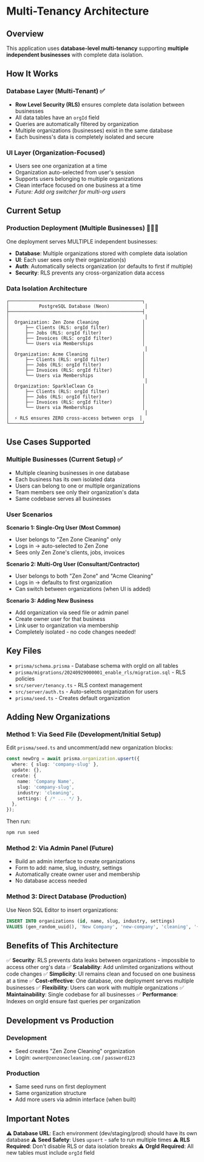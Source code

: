 # Multi-Tenancy Architecture

## Overview
This application uses **database-level multi-tenancy** supporting **multiple independent businesses** with complete data isolation.

## How It Works

### Database Layer (Multi-Tenant) ✅
- **Row Level Security (RLS)** ensures complete data isolation between businesses
- All data tables have an `orgId` field
- Queries are automatically filtered by organization
- Multiple organizations (businesses) exist in the same database
- Each business's data is completely isolated and secure

### UI Layer (Organization-Focused)
- Users see one organization at a time
- Organization auto-selected from user's session
- Supports users belonging to multiple organizations
- Clean interface focused on one business at a time
- *Future: Add org switcher for multi-org users*

## Current Setup

### Production Deployment (Multiple Businesses) 🏢🏢🏢
One deployment serves MULTIPLE independent businesses:
- **Database**: Multiple organizations stored with complete data isolation
- **UI**: Each user sees only their organization(s)
- **Auth**: Automatically selects organization (or defaults to first if multiple)
- **Security**: RLS prevents any cross-organization data access

### Data Isolation Architecture
```
┌─────────────────────────────────────────────────┐
│           PostgreSQL Database (Neon)             │
├─────────────────────────────────────────────────┤
│                                                  │
│  Organization: Zen Zone Cleaning                │
│      ├── Clients (RLS: orgId filter)            │
│      ├── Jobs (RLS: orgId filter)               │
│      ├── Invoices (RLS: orgId filter)           │
│      └── Users via Memberships                  │
│                                                  │
│  Organization: Acme Cleaning                    │
│      ├── Clients (RLS: orgId filter)            │
│      ├── Jobs (RLS: orgId filter)               │
│      ├── Invoices (RLS: orgId filter)           │
│      └── Users via Memberships                  │
│                                                  │
│  Organization: SparkleClean Co                  │
│      ├── Clients (RLS: orgId filter)            │
│      ├── Jobs (RLS: orgId filter)               │
│      ├── Invoices (RLS: orgId filter)           │
│      └── Users via Memberships                  │
│                                                  │
│  ⚡ RLS ensures ZERO cross-access between orgs  │
└─────────────────────────────────────────────────┘
```

## Use Cases Supported

### Multiple Businesses (Current Setup) ✅
- Multiple cleaning businesses in one database
- Each business has its own isolated data
- Users can belong to one or multiple organizations
- Team members see only their organization's data
- Same codebase serves all businesses

### User Scenarios

**Scenario 1: Single-Org User (Most Common)**
- User belongs to "Zen Zone Cleaning" only
- Logs in → auto-selected to Zen Zone
- Sees only Zen Zone's clients, jobs, invoices

**Scenario 2: Multi-Org User (Consultant/Contractor)**
- User belongs to both "Zen Zone" and "Acme Cleaning"
- Logs in → defaults to first organization
- Can switch between organizations (when UI is added)

**Scenario 3: Adding New Business**
- Add organization via seed file or admin panel
- Create owner user for that business
- Link user to organization via membership
- Completely isolated - no code changes needed!

## Key Files

- `prisma/schema.prisma` - Database schema with orgId on all tables
- `prisma/migrations/20240929000001_enable_rls/migration.sql` - RLS policies
- `src/server/tenancy.ts` - RLS context management
- `src/server/auth.ts` - Auto-selects organization for users
- `prisma/seed.ts` - Creates default organization

## Adding New Organizations

### Method 1: Via Seed File (Development/Initial Setup)
Edit `prisma/seed.ts` and uncomment/add new organization blocks:
```typescript
const newOrg = await prisma.organization.upsert({
  where: { slug: 'company-slug' },
  update: {},
  create: {
    name: 'Company Name',
    slug: 'company-slug',
    industry: 'cleaning',
    settings: { /* ... */ },
  },
});
```

Then run:
```bash
npm run seed
```

### Method 2: Via Admin Panel (Future)
- Build an admin interface to create organizations
- Form to add: name, slug, industry, settings
- Automatically create owner user and membership
- No database access needed

### Method 3: Direct Database (Production)
Use Neon SQL Editor to insert organizations:
```sql
INSERT INTO organizations (id, name, slug, industry, settings)
VALUES (gen_random_uuid(), 'New Company', 'new-company', 'cleaning', '{}');
```

## Benefits of This Architecture

✅ **Security**: RLS prevents data leaks between organizations - impossible to access other org's data
✅ **Scalability**: Add unlimited organizations without code changes
✅ **Simplicity**: UI remains clean and focused on one business at a time
✅ **Cost-effective**: One database, one deployment serves multiple businesses
✅ **Flexibility**: Users can work with multiple organizations
✅ **Maintainability**: Single codebase for all businesses
✅ **Performance**: Indexes on orgId ensure fast queries per organization

## Development vs Production

### Development
- Seed creates "Zen Zone Cleaning" organization
- Login: `owner@zenzonecleaning.com` / `password123`

### Production
- Same seed runs on first deployment
- Same organization structure
- Add more users via admin interface (when built)

## Important Notes

⚠️ **Database URL**: Each environment (dev/staging/prod) should have its own database
⚠️ **Seed Safety**: Uses `upsert` - safe to run multiple times
⚠️ **RLS Required**: Don't disable RLS or data isolation breaks
⚠️ **OrgId Required**: All new tables must include `orgId` field
